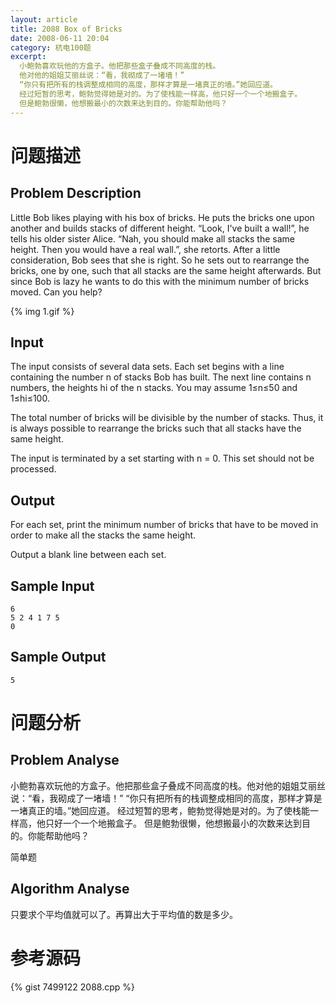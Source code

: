 ```yaml
---
layout: article
title: 2088 Box of Bricks
date: 2008-06-11 20:04
category: 杭电100题
excerpt:
  小鲍勃喜欢玩他的方盒子。他把那些盒子叠成不同高度的栈。
  他对他的姐姐艾丽丝说：“看，我砌成了一堵墙！” 
  “你只有把所有的栈调整成相同的高度，那样才算是一堵真正的墙。”她回应道。
  经过短暂的思考，鲍勃觉得她是对的。为了使栈能一样高，他只好一个一个地搬盒子。
  但是鲍勃很懒，他想搬最小的次数来达到目的。你能帮助他吗？
---
```

# 问题描述

## Problem Description

Little Bob likes playing with his box of bricks. He puts the bricks one upon another and builds stacks of different height. “Look, I've built a wall!”, he tells his older sister Alice. “Nah, you should make all stacks the same height. Then you would have a real wall.”, she retorts. After a little consideration, Bob sees that she is right. So he sets out to rearrange the bricks, one by one, such that all stacks are the same height afterwards. But since Bob is lazy he wants to do this with the minimum number of bricks moved. Can you help?

{% img 1.gif %}

## Input

The input consists of several data sets. Each set begins with a line containing the number n of stacks Bob has built. The next line contains n numbers, the heights hi of the n stacks. You may assume 1≤n≤50 and 1≤hi≤100.

The total number of bricks will be divisible by the number of stacks. Thus, it is always possible to rearrange the bricks such that all stacks have the same height.

The input is terminated by a set starting with n = 0. This set should not be processed.

## Output

For each set, print the minimum number of bricks that have to be moved in order to make all the stacks the same height.

Output a blank line between each set.

## Sample Input

    6
    5 2 4 1 7 5
    0

## Sample Output

    5

# 问题分析

## Problem Analyse

小鲍勃喜欢玩他的方盒子。他把那些盒子叠成不同高度的栈。他对他的姐姐艾丽丝说：“看，我砌成了一堵墙！” “你只有把所有的栈调整成相同的高度，那样才算是一堵真正的墙。”她回应道。 经过短暂的思考，鲍勃觉得她是对的。为了使栈能一样高，他只好一个一个地搬盒子。 但是鲍勃很懒，他想搬最小的次数来达到目的。你能帮助他吗？

简单题

## Algorithm Analyse

只要求个平均值就可以了。再算出大于平均值的数是多少。

# 参考源码

{% gist 7499122 2088.cpp %}

